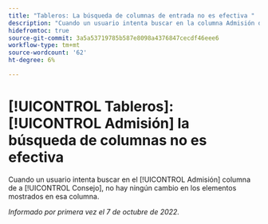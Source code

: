 ```yaml
---
title: "Tableros: La búsqueda de columnas de entrada no es efectiva "
description: "Cuando un usuario intenta buscar en la columna Admisión de un tablero, no hay ningún cambio en los elementos mostrados en esa columna. "
hidefromtoc: true
source-git-commit: 3a5a53719785b587e8098a4376847cecdf46eee6
workflow-type: tm+mt
source-wordcount: '62'
ht-degree: 6%

---
```



# [!UICONTROL Tableros]: [!UICONTROL Admisión] la búsqueda de columnas no es efectiva

Cuando un usuario intenta buscar en el [!UICONTROL Admisión] columna de a [!UICONTROL Consejo], no hay ningún cambio en los elementos mostrados en esa columna.

_Informado por primera vez el 7 de octubre de 2022._

